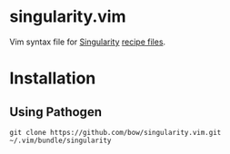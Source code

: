 # singularity.vim

Vim syntax file for [Singularity](http://singularity.lbl.gov/) [recipe files](http://singularity.lbl.gov/docs-recipes).


# Installation

## Using Pathogen

    git clone https://github.com/bow/singularity.vim.git ~/.vim/bundle/singularity
